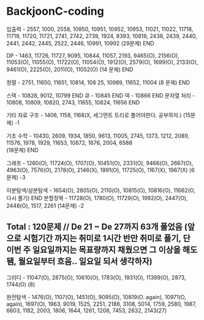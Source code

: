 # BackjoonC-coding

입출력 - 2557, 1000, 2558, 10950, 10951, 10952, 10953, 11021, 11022, 11718, 11719, 11720, 11721, 2741, 2742, 2739, 1924, 8393, 10818, 2438, 2439, 2440, 2441, 2442, 2445, 2522, 2446, 10991, 10992
(29문제) END
 

DP - 1463, 11726, 11727, 9095, 10844, 11057, 2193, 9465(O), 2156(O), 11053(O), 11055(O), 11722(O), 11054(O), 1912(O), 2579(O), 1699(O), 2133(O), 9461(O), 2225(O), 2011(O), 11052(O)
(14 문제)  END
 

정렬 - 2751, 11650, 11651, 10814, 108 25, 10989, 11652, 11004
(8 문제) END
 

스택 - 10828, 9012, 10799 END
큐 - 10845 END
덱 - 10866 END
문자열 처리 - 10808, 10809, 10820, 2743, 11655, 10824, 11656 END


기타 자료 구조 - 1406, 1158, 1168(X, 세그먼트 트리로 풀어야한다. 공부하자.)
(15문제)
 -1

기초 수학 - 10430, 2609, 1934, 1850, 9613, 11005, 2745, 1373, 1212, 2089, 11576, 1978, 1929, 11653, 10872, 1676, 2004, 6588  
(18문제) END
 

그래프 - 1260(O), 11724(O), 1707(O), 10451(O), 2331(O), 9466(O), 2667(O), 4963(O), 7576(O), 2178(O), 2146(X), 1991(O), 11725(O), 1167(X), 1967(X)
(6문제) -3

이분탐색/삼분탐색 - 1654(O), 2805(O), 2110(O), 10815(O), 10816(O), 11662(O, 다시 풀기)  END
분할정복 - 11728(O), 1780(O), 11729(O), 1992(O), 2447(O), 2448(O), 1517, 2261
(14문제) -2

Total : 120문제 // De 21 ~ De 27까지 63개 풀었음  (앞으로 시험기간 까지는 취미로 1시간 반만 취미로 풀기, 단 이번 주 일요일까지는 목표량까지 채웠으면 그 이상을 해도 됌, 월요일부터 흐음.. 일요일 되서 생각하자)
------------------------------------------------------------------------------------------------------------------------------

그리디 - 11047(O), 2875(O), 10610(O), 1783(O), 1931(O), 11399(O), 2873, 1744(O) (8)


완전탐색 - 1476(O), 1107(O), 1451(O), 9095(O), 10819(O. again), 10971(O, again), 1697(O), 1963, 9019, 1525, 2251, 2186, 3108, 5014, 1759, 2580, 1987, 6603, 1182, 2003, 1806, 1644, 1261, 1208, 7453, 2632, 2143(27)
